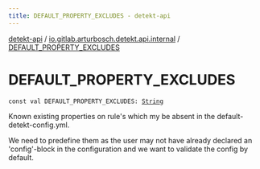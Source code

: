 ```yaml
---
title: DEFAULT_PROPERTY_EXCLUDES - detekt-api
---
```


[detekt-api](../index.html) / [io.gitlab.arturbosch.detekt.api.internal](index.html) / [DEFAULT_PROPERTY_EXCLUDES](./-d-e-f-a-u-l-t_-p-r-o-p-e-r-t-y_-e-x-c-l-u-d-e-s.html)

# DEFAULT_PROPERTY_EXCLUDES

`const val DEFAULT_PROPERTY_EXCLUDES: `[`String`](https://kotlinlang.org/api/latest/jvm/stdlib/kotlin/-string/index.html)

Known existing properties on rule's which my be absent in the default-detekt-config.yml.

We need to predefine them as the user may not have already declared an 'config'-block
in the configuration and we want to validate the config by default.

